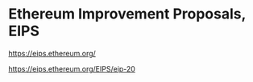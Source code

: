 # Ethereum Improvement Proposals, EIPS

https://eips.ethereum.org/

https://eips.ethereum.org/EIPS/eip-20
